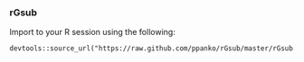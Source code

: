 ### rGsub
Import to your R session using the following:
```
devtools::source_url("https://raw.github.com/ppanko/rGsub/master/rGsub.R")
```
